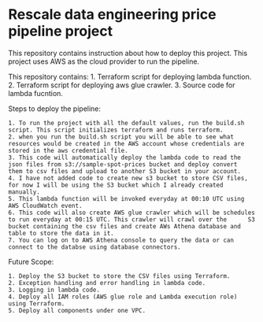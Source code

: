 # Rescale data engineering price pipeline project

This repository contains instruction about how to deploy this project. This project uses AWS as the cloud provider to run the pipeline.

This repository contains: 
    1. Terraform script for deploying lambda function.
    2. Terraform script for deploying aws glue crawler. 
    3. Source code for lambda fucntion.


Steps to deploy the pipeline: 

    1. To run the project with all the default values, run the build.sh script. This script initializes terraform and runs terraform.
    2. when you run the build.sh script you will be able to see what resources would be created in the AWS account whose credentials are       stored in the aws credential file. 
    3. This code will automatically deploy the lambda code to read the json files from s3://sample-spot-prices bucket and deploy convert       them to csv files and upload to another S3 bucket in your account.
    4. I have not added code to create new s3 bucket to store CSV files, for now I will be using the S3 bucket which I already created         manually.
    5. This lambda function will be invoked everyday at 00:10 UTC using AWS CloudWatch event.
    6. This code will also create AWS glue crawler which will be schedules to run everyday at 00:15 UTC. This crawler will crawl over the      S3 bucket containing the csv files and create AWs Athena database and table to store the data in it. 
    7. You can log on to AWS Athena console to query the data or can connect to the databse using database connectors.
    
Future Scope: 

    1. Deploy the S3 bucket to store the CSV files using Terraform.
    2. Exception handling and error handling in lambda code.
    3. Logging in lambda code. 
    4. Deploy all IAM roles (AWS glue role and Lambda execution role) using Terraform.
    5. Deploy all components under one VPC.



